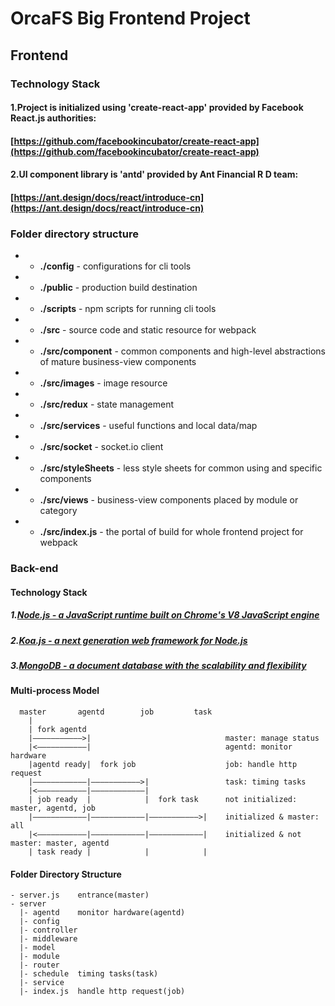 # OrcaFS Big Frontend Project

## Frontend

### Technology Stack

#### 1.Project is initialized using 'create-react-app' provided by Facebook React.js authorities:
#### [https://github.com/facebookincubator/create-react-app](https://github.com/facebookincubator/create-react-app)

#### 2.UI component library is 'antd' provided by Ant Financial R D team:
#### [https://ant.design/docs/react/introduce-cn](https://ant.design/docs/react/introduce-cn)

###  Folder directory structure

 - - __./config__          - configurations for cli tools
 - - __./public__          - production build destination
 - - __./scripts__         - npm scripts for running cli tools
 - - __./src__             - source code and static resource for webpack
 - - __./src/component__   - common components and high-level abstractions of mature business-view components
 - - __./src/images__      - image resource
 - - __./src/redux__       - state management
 - - __./src/services__    - useful functions and local data/map
 - - __./src/socket__      - socket.io client
 - - __./src/styleSheets__ - less style sheets for common using and specific components
 - - __./src/views__       - business-view components placed by module or category
 - - __./src/index.js__    - the portal of build for whole frontend project for webpack


### Back-end

#### Technology Stack

##### 1.[Node.js - a JavaScript runtime built on Chrome's V8 JavaScript engine](https://github.com/nodejs/node)

##### 2.[Koa.js - a next generation web framework for Node.js](https://github.com/koajs/koa)

##### 3.[MongoDB - a document database with the scalability and flexibility](https://github.com/mongodb/mongo)

#### Multi-process Model
```
  master       agentd        job         task 
    | 
    | fork agentd                               
    |———————————>|                              master: manage status    
    |<———————————|                              agentd: monitor hardware
    |agentd ready|  fork job                    job: handle http request
    |————————————|———————————>|                 task: timing tasks
    |<———————————|————————————|                 
    | job ready  |            |  fork task      not initialized: master, agentd, job
    |————————————|————————————|———————————>|    initialized & master: all
    |<———————————|————————————|————————————|    initialized & not master: master, agentd
    | task ready |            |            |
```
#### Folder Directory Structure
```
- server.js    entrance(master)
- server
  |- agentd    monitor hardware(agentd)
  |- config
  |- controller
  |- middleware
  |- model
  |- module
  |- router
  |- schedule  timing tasks(task)
  |- service
  |- index.js  handle http request(job)
```